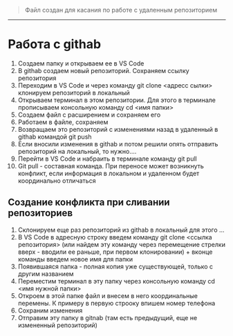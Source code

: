 > Файл создан для касания по работе с удаленным репозиторием
**********

# Работа с githab
1. Создаем папку и открываем ее в VS Code
2. В githab создаем новый репозиторий. Сохраняем ссылку репозитория
3. Переходим в VS Code и через команду git clone <адресс сылки> клонируем репозиторий в локальный
4. Открываем терминал в этом репозитории. Для этого в терминале прописываем консольную команду cd <имя папки>
5. Создаем файл с расширением и сохраняем его
6. Работаем в файле, сохраняем
7. Возвращаем это репозиторий с изменениями назад в удаленный в githab командой git push
8. Если вносили изменения в githab и потом решили опять отправить репозиторий на локальный, то нужно....
9. Перейти в VS Code и набраить в терминале команду git pull
10. Git pull - составная команда. При переносе может возникнуть конфликт, если информация в локальном и удаленном будет координально отличаться
## Создание конфликта при сливании репозиториев
1. Склонируем еще раз репозиторий из githab в локальный для этого ...
2. В VS Code в адресную строку введем команду git clone <ссылка репозитория> (или найдем эту команду через перемещение стрелки вверх - вводили ее раньше, при первом клонировании) + вконце команды введем новое имя для папки
3. Появившаяся папка - полная копия уже существующей, только с другим названием
4. Переместим терминал в эту папку через консольную команду cd <имя нужной папки>
5. Откроем в этой папке файл и внесем в него координальные перемены. К примеру в первую строоку впишем номер телефона
6. Сохраним изменения
7. Отправим эту папку в gitnab (там есть предыдущий, еще не измененный репозиторий)
